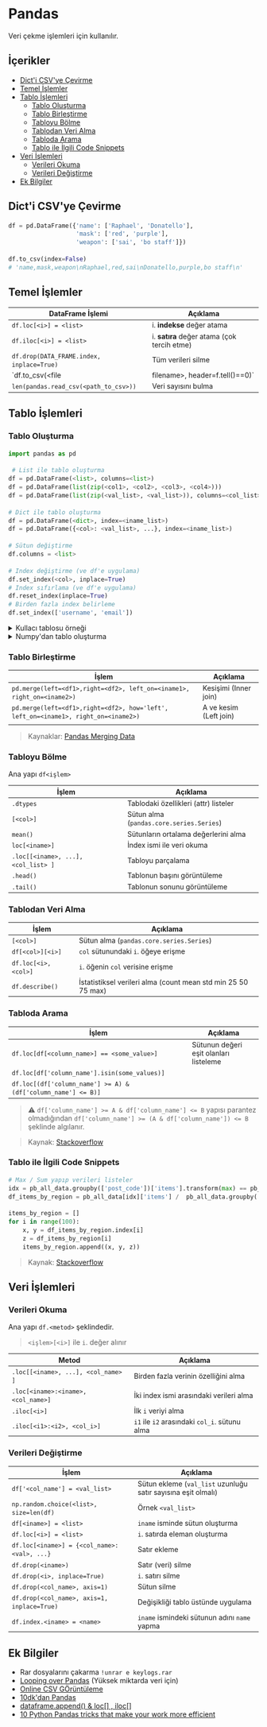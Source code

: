 # Pandas <!-- omit in toc -->

Veri çekme işlemleri için kullanılır.

## İçerikler <!-- omit in toc -->

- [Dict'i CSV'ye Çevirme](#Dicti-CSVye-%C3%87evirme)
- [Temel İşlemler](#Temel-%C4%B0%C5%9Flemler)
- [Tablo İşlemleri](#Tablo-%C4%B0%C5%9Flemleri)
  - [Tablo Oluşturma](#Tablo-Olu%C5%9Fturma)
  - [Tablo Birleştirme](#Tablo-Birle%C5%9Ftirme)
  - [Tabloyu Bölme](#Tabloyu-B%C3%B6lme)
  - [Tablodan Veri Alma](#Tablodan-Veri-Alma)
  - [Tabloda Arama](#Tabloda-Arama)
  - [Tablo ile İlgili Code Snippets](#Tablo-ile-%C4%B0lgili-Code-Snippets)
- [Veri İşlemleri](#Veri-%C4%B0%C5%9Flemleri)
  - [Verileri Okuma](#Verileri-Okuma)
  - [Verileri Değiştirme](#Verileri-De%C4%9Fi%C5%9Ftirme)
- [Ek Bilgiler](#Ek-Bilgiler)

## Dict'i CSV'ye Çevirme

```python
df = pd.DataFrame({'name': ['Raphael', 'Donatello'],
                   'mask': ['red', 'purple'],
                   'weapon': ['sai', 'bo staff']})

df.to_csv(index=False)
# 'name,mask,weapon\nRaphael,red,sai\nDonatello,purple,bo staff\n'
```

## Temel İşlemler

| DataFrame İşlemi                                   | Açıklama                                         |
| -------------------------------------------------- | ------------------------------------------------ |
| `df.loc[<i>] = <list>`                             | i. **indekse** değer atama                       |
| `df.iloc[<i>] = <list>`                            | i. **satıra** değer atama (çok tercih etme)      |
| `df.drop(DATA_FRAME.index, inplace=True)`          | Tüm verileri silme                               |
| `df.to_csv(<file | filename>, header=f.tell()==0)` | CSV'ye ekleme (`tell` dosyanın başı ise 0 verir) |
| `len(pandas.read_csv(<path_to_csv>))`              | Veri sayısını bulma                              |

## Tablo İşlemleri

### Tablo Oluşturma

```py
import pandas as pd

 # List ile tablo oluşturma
df = pd.DataFrame(<list>, columns=<list>)
df = pd.DataFrame(list(zip(<col1>, <col2>, <col3>, <col4>)))
df = pd.DataFrame(list(zip(<val_list>, <val_list>)), columns=<col_list>, index = <iname_list>) #

# Dict ile tablo oluşturma
df = pd.DataFrame(<dict>, index=<iname_list>)
df = pd.DataFrame({<col>: <val_list>, ...}, index=<iname_list>)

# Sütun değiştirme
df.columns = <list>

# Index değiştirme (ve df'e uygulama)
df.set_index(<col>, inplace=True)
# Index sıfırlama (ve df'e uygulama)
df.reset_index(inplace=True)
# Birden fazla index belirleme
df.set_index(['username', 'email'])
```

<details>
<summary>Kullacı tablosu örneği</summary>

```py
from string import ascii_letters, digits
import numpy as np
import datetime

usernames = ['alice36', 'bob_smith', 'eve']

passwords = [''.join(np.random.choice(list(ascii_letters + digits), 8)) for x in range(3)]
creation_dates = [datetime.datetime.now().date() - datetime.timedelta(int(x)) for x in np.random.randint(0, 1500, 3)]

df = pd.DataFrame({'username': usernames, 'password': passwords, 'date-created': pd.to_datetime(creation_dates)})
df
```

![](../res/df_ex_tablo_users.png)

</details>

<details>
<summary>Numpy'dan tablo oluşturma</summary>

```py
random_data = np.random.random((4,3))
df_random = pd.DataFrame(random_data, columns=['a', 'b', 'c'])
df
```

![](../res/df_ex_tablo_numpy.png)

</details>

### Tablo Birleştirme

| İşlem                                                                               | Açıklama               |
| ----------------------------------------------------------------------------------- | ---------------------- |
| `pd.merge(left=<df1>,right=<df2>, left_on=<iname1>, right_on=<iname2>)`             | Kesişimi (Inner join)  |
| `pd.merge(left=<df1>,right=<df2>, how='left', left_on=<iname1>, right_on=<iname2>)` | A ve kesim (Left join) |
|                                                                                     |

> Kaynaklar: [Pandas Merging Data](https://datacarpentry.org/python-ecology-lesson/05-merging-data/index.html)

### Tabloyu Bölme

Ana yapı `df<işlem>`

| İşlem                               | Açıklama                                 |
| ----------------------------------- | ---------------------------------------- |
| `.dtypes`                           | Tablodaki özellikleri (attr) listeler    |
| `[<col>]`                           | Sütun alma (`pandas.core.series.Series`) |
| `mean()`                            | Sütunların ortalama değerlerini alma     |
| `loc[<iname>]`                      | İndex ismi ile veri okuma                |
| `.loc[[<iname>, ...], <col_list> ]` | Tabloyu parçalama                        |
| `.head()`                           | Tablonun başını görüntüleme              |
| `.tail()`                           | Tablonun sonunu görüntüleme              |

### Tablodan Veri Alma

| İşlem                | Açıklama                                                      |
| -------------------- | ------------------------------------------------------------- |
| `[<col>]`            | Sütun alma (`pandas.core.series.Series`)                      |
| `df[<col>][<i>]`     | `col` sütunundaki `i`. öğeye erişme                           |
| `df.loc[<i>, <col>]` | `i`. öğenin `col` verisine erişme                             |
| `df.describe()`      | İstatistiksel verileri alma (count mean std min 25 50 75 max) |

### Tabloda Arama

| İşlem                                                         | Açıklama                               |
| ------------------------------------------------------------- | -------------------------------------- |
| `df.loc[df[<column_name>] == <some_value>]`                   | Sütunun değeri eşit olanları listeleme |
| `df.loc[df['column_name'].isin(some_values)]`                 |
| `df.loc[(df['column_name'] >= A) & (df['column_name'] <= B)]` |

> ⚠ `df['column_name'] >= A & df['column_name'] <= B` yapısı parantez olmadığından `df['column_name'] >= (A & df['column_name']) <= B` şeklinde algılanır.

> Kaynak: [Stackoverflow](https://stackoverflow.com/a/17071908/9770490)

### Tablo ile İlgili Code Snippets

<!-- TODO: Düzenlenecek -->

```py
# Max / Sum yapıp verileri listeler
idx = pb_all_data.groupby(['post_code'])['items'].transform(max) == pb_all_data['items']
df_items_by_region = pb_all_data[idx]['items'] /  pb_all_data.groupby('post_code').sum()['items']

items_by_region = []
for i in range(100):
    x, y = df_items_by_region.index[i]
    z = df_items_by_region[i]
    items_by_region.append((x, y, z))
```

> Kaynak: [Stackoverflow](https://stackoverflow.com/a/15705958/9770490)

## Veri İşlemleri

### Verileri Okuma

Ana yapı `df.<metod>` şeklindedir.

> `<işlem>[<i>]` ile `i`. değer alınır

| Metod                               | Açıklama                                      |
| ----------------------------------- | --------------------------------------------- |
| `.loc[[<iname>, ...], <col_name> ]` | Birden fazla verinin özelliğini alma          |
| `.loc[<iname>:<iname>, <col_name>]` | İki index ismi arasındaki verileri alma       |
| `.iloc[<i>]`                        | İlk `i` veriyi alma                           |
| `.iloc[<i1>:<i2>, <col_i>]`         | `i1` ile `i2` arasındaki `col_i`. sütunu alma |

### Verileri Değiştirme

| İşlem                                        | Açıklama                                                      |
| -------------------------------------------- | ------------------------------------------------------------- |
| `df['<col_name'] = <val_list>`               | Sütun ekleme (`val_list` uzunluğu satır sayısına eşit olmalı) |
| `np.random.choice(<list>, size=len(df)`      | Örnek `<val_list>`                                            |
| `df[<iname>] = <list>`                       | `iname` isminde sütun oluşturma                               |
| `df.loc[<i>] = <list>`                       | `i`. satırda eleman oluşturma                                 |
| `df.loc[<iname>] = {<col_name>: <val>, ...}` | Satır ekleme                                                  |
| `df.drop(<iname>)`                           | Satır (veri) silme                                            |
| `df.drop(<i>, inplace=True)`                 | `i`. satırı silme                                             |
| `df.drop(<col_name>, axis=1)`                | Sütun silme                                                   |
| `df.drop(<col_name>, axis=1, inplace=True)`  | Değişikliği tablo üstünde uygulama                            |
| `df.index.<iname> = <name>`                  | `iname` ismindeki sütunun adını `name` yapma                  |

## Ek Bilgiler

- Rar dosyalarını çakarma `!unrar e keylogs.rar`
- [Looping over Pandas](https://www.polymorphe.org/index.php/looping-over-pandas-data-mkd) (Yüksek miktarda veri için)
- [Online CSV GÖrüntüleme](http://www.convertcsv.com/csv-viewer-editor.htm)
- [10dk'dan Pandas](https://pandas.pydata.org/pandas-docs/stable/getting_started/10min.html)
- [dataframe.append() & loc[] , iloc[]](https://thispointer.com/python-pandas-how-to-add-rows-in-a-dataframe-using-dataframe-append-loc-iloc/)
- [10 Python Pandas tricks that make your work more efficient](https://towardsdatascience.com/10-python-pandas-tricks-that-make-your-work-more-efficient-2e8e483808ba)
